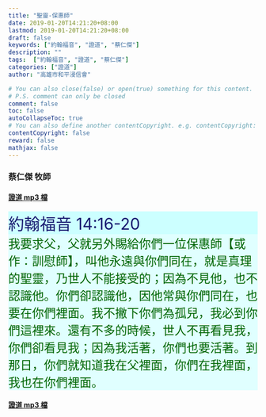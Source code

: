 ```yaml
---
title: "聖靈-保惠師"
date: 2019-01-20T14:21:20+08:00
lastmod: 2019-01-20T14:21:20+08:00
draft: false
keywords: ["約翰福音", "證道", "蔡仁傑"]
description: ""
tags:  ["約翰福音", "證道", "蔡仁傑"]
categories: ["證道"]
author: "高雄市和平浸信會"

# You can also close(false) or open(true) something for this content.
# P.S. comment can only be closed
comment: false
toc: false
autoCollapseToc: true
# You can also define another contentCopyright. e.g. contentCopyright: "This is another copyright."
contentCopyright: false
reward: false
mathjax: false
---
```


### 蔡仁傑 牧師

#### [證道 mp3 檔](/mp3-s/s20190120.mp3 "聖靈-保惠師")

<div style="background-color:#CCFFFF"><font size="6", color="#191970">
約翰福音 14:16-20
</font>
</div>

<div style="background-color:#E0FFFF"><font size="5", color="#006400">
我要求父，父就另外賜給你們一位保惠師【或作：訓慰師】，叫他永遠與你們同在，就是真理的聖靈，乃世人不能接受的；因為不見他，也不認識他。你們卻認識他，因他常與你們同在，也要在你們裡面。我不撇下你們為孤兒，我必到你們這裡來。還有不多的時候，世人不再看見我，你們卻看見我；因為我活著，你們也要活著。到那日，你們就知道我在父裡面，你們在我裡面，我也在你們裡面。
</font>
</div>

#### [證道 mp3 檔](/mp3-s/s20190120.mp3 "聖靈-保惠師")